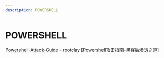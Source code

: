 ```yaml
---
description: POWERSHELL
---
```


# POWERSHELL

[Powershell-Attack-Guide](https://rootclay.gitbook.io/powershell-attack-guide/) - rootclay \[Powershell攻击指南-黑客后渗透之道]
